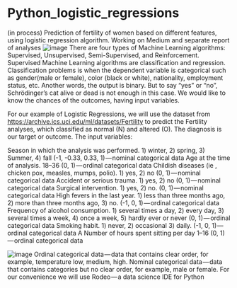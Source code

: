 # Python_logistic_regressions
(in process) Prediction of fertility of women based on different features, using logistic regression algorithm. Working on Medium and separate report of analyses
![image](https://user-images.githubusercontent.com/32145723/46493872-6cb16680-c7df-11e8-8286-30e10e2652e1.png)
There are four types of Machine Learning algorithms: Supervised, Unsupervised, Semi-Supervised, and Reinforcement. Supervised Machine Learning algorithms are classification and regression. Classification problems is when the dependent variable is categorical such as gender(male or female), color (black or white), nationality, employment status, etc. Another words, the output is binary. But to say “yes” or “no”, Schrödinger’s cat alive or dead is not enough in this case. We would like to know the chances of the outcomes, having input variables. 

For our example of Logistic Regressions, we will use the dataset from https://archive.ics.uci.edu/ml/datasets/Fertility to predict the Fertility analyses, which classified as normal (N) and altered (O). The diagnosis is our target or outcome. The input variables:

Season in which the analysis was performed. 1) winter, 2) spring, 3) Summer, 4) fall (-1, -0.33, 0.33, 1) — nominal categorical data
Age at the time of analysis. 18–36 (0, 1) — ordinal categorical data
Childish diseases (ie , chicken pox, measles, mumps, polio). 1) yes, 2) no (0, 1) — nominal categorical data
Accident or serious trauma. 1) yes, 2) no (0, 1) — nominal categorical data
Surgical intervention. 1) yes, 2) no. (0, 1) — nominal categorical data
High fevers in the last year. 1) less than three months ago, 2) more than three months ago, 3) no. (-1, 0, 1) — ordinal categorical data
Frequency of alcohol consumption. 1) several times a day, 2) every day, 3) several times a week, 4) once a week, 5) hardly ever or never (0, 1) — ordinal categorical data
Smoking habit. 1) never, 2) occasional 3) daily. (-1, 0, 1) — ordinal categorical data
A Number of hours spent sitting per day 1–16 (0, 1) — ordinal categorical data

![image](https://user-images.githubusercontent.com/32145723/46493969-b0a46b80-c7df-11e8-8872-ef488c73d802.png)
Ordinal categorical data — data that contains clear order, for example, temperature low, medium, high.
Nominal categorical data — data that contains categories but no clear order, for example, male or female.
For our convenience we will use Rodeo — a data science IDE for Python
